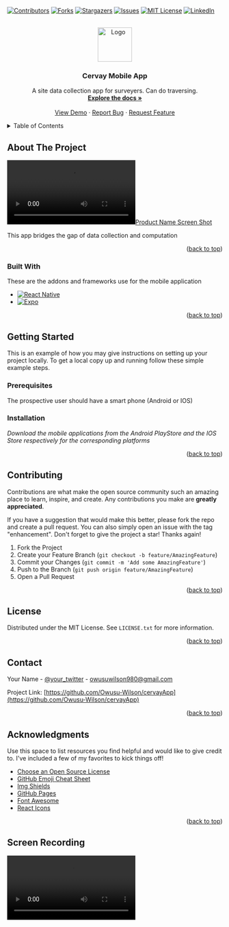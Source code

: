 <!-- Improved compatibility of back to top link: See: https://github.com/Owusu-Wilson/cervayApp/pull/73 -->

<a name="readme-top"></a>

<!--
*** Thanks for checking out the Best-README-Template. If you have a suggestion
*** that would make this better, please fork the repo and create a pull request
*** or simply open an issue with the tag "enhancement".
*** Don't forget to give the project a star!
*** Thanks again! Now go create something AMAZING! :D
-->

<!-- PROJECT SHIELDS -->
<!--
*** I'm using markdown "reference style" links for readability.
*** Reference links are enclosed in brackets [ ] instead of parentheses ( ).
*** See the bottom of this document for the declaration of the reference variables
*** for contributors-url, forks-url, etc. This is an optional, concise syntax you may use.
*** https://www.markdownguide.org/basic-syntax/#reference-style-links
-->

[![Contributors][contributors-shield]][contributors-url]
[![Forks][forks-shield]][forks-url]
[![Stargazers][stars-shield]][stars-url]
[![Issues][issues-shield]][issues-url]
[![MIT License][license-shield]][license-url]
[![LinkedIn][linkedin-shield]][linkedin-url]

<!-- PROJECT LOGO -->
<br />
<div align="center">
  <a href="https://github.com/Owusu-Wilson/cervayApp">
    <img src="images/logo.png" alt="Logo" width="80" height="80">
  </a>

  <h3 align="center">Cervay Mobile App</h3>

  <p align="center">
    A site data collection app for surveyers. Can do traversing.
    <br />
    <a href="https://github.com/Owusu-Wilson/cervayApp"><strong>Explore the docs »</strong></a>
    <br />
    <br />
    <a href="https://github.com/Owusu-Wilson/cervayApp">View Demo</a>
    ·
    <a href="https://github.com/Owusu-Wilson/cervayApp/issues">Report Bug</a>
    ·
    <a href="https://github.com/Owusu-Wilson/cervayApp/issues">Request Feature</a>
  </p>
</div>

<!-- TABLE OF CONTENTS -->
<details>
  <summary>Table of Contents</summary>
  <ol>
    <li>
      <a href="#about-the-project">About The Project</a>
      <ul>
        <li><a href="#built-with">Built With</a></li>
      </ul>
    </li>
    <li>
      <a href="#getting-started">Getting Started</a>
      <ul>
        <li><a href="#prerequisites">Prerequisites</a></li>
        <li><a href="#installation">Installation</a></li>
      </ul>
    </li>
    <li><a href="#usage">Usage</a></li>
    <li><a href="#roadmap">Roadmap</a></li>
    <li><a href="#contributing">Contributing</a></li>
    <li><a href="#license">License</a></li>
    <li><a href="#contact">Contact</a></li>
    <li><a href="#acknowledgments">Acknowledgments</a></li>
  </ol>
</details>

<!-- ABOUT THE PROJECT -->

## About The Project

[![Product Name Screen Shot][product-screenshot]](https://example.com)

This app bridges the gap of data collection and computation

<p align="right">(<a href="#readme-top">back to top</a>)</p>

### Built With

These are the addons and frameworks use for the mobile application

- [![React Native][react.js]][react-native]
- [![Expo][expo]][expo]

<p align="right">(<a href="#readme-top">back to top</a>)</p>

<!-- GETTING STARTED -->

## Getting Started

This is an example of how you may give instructions on setting up your project locally.
To get a local copy up and running follow these simple example steps.

### Prerequisites

The prospective user should have a smart phone (Android or IOS)

### Installation

_Download the mobile applications from the Android PlayStore and the IOS Store respectively for the corresponding platforms_

<p align="right">(<a href="#readme-top">back to top</a>)</p>

<!-- USAGE EXAMPLES -->

## Contributing

Contributions are what make the open source community such an amazing place to learn, inspire, and create. Any contributions you make are **greatly appreciated**.

If you have a suggestion that would make this better, please fork the repo and create a pull request. You can also simply open an issue with the tag "enhancement".
Don't forget to give the project a star! Thanks again!

1. Fork the Project
2. Create your Feature Branch (`git checkout -b feature/AmazingFeature`)
3. Commit your Changes (`git commit -m 'Add some AmazingFeature'`)
4. Push to the Branch (`git push origin feature/AmazingFeature`)
5. Open a Pull Request

<p align="right">(<a href="#readme-top">back to top</a>)</p>

<!-- LICENSE -->

## License

Distributed under the MIT License. See `LICENSE.txt` for more information.

<p align="right">(<a href="#readme-top">back to top</a>)</p>

<!-- CONTACT -->

## Contact

Your Name - [@your_twitter](https://twitter.com/your_username) - owusuwilson980@gmail.com

Project Link: [https://github.com/Owusu-Wilson/cervayApp](https://github.com/Owusu-Wilson/cervayApp)

<p align="right">(<a href="#readme-top">back to top</a>)</p>

<!-- ACKNOWLEDGMENTS -->

## Acknowledgments

Use this space to list resources you find helpful and would like to give credit to. I've included a few of my favorites to kick things off!

- [Choose an Open Source License](https://choosealicense.com)
- [GitHub Emoji Cheat Sheet](https://www.webpagefx.com/tools/emoji-cheat-sheet)
- [Img Shields](https://shields.io)
- [GitHub Pages](https://pages.github.com)
- [Font Awesome](https://fontawesome.com)
- [React Icons](https://react-icons.github.io/react-icons/search)

<p align="right">(<a href="#readme-top">back to top</a>)</p>

<!-- MARKDOWN LINKS & IMAGES -->
<!-- https://www.markdownguide.org/basic-syntax/#reference-style-links -->

[contributors-shield]: https://img.shields.io/github/contributors/Owusu-Wilson/cervayApp.svg?style=for-the-badge
[contributors-url]: https://github.com/Owusu-Wilson/cervayApp/graphs/contributors
[forks-shield]: https://img.shields.io/github/forks/Owusu-Wilson/cervayApp.svg?style=for-the-badge
[forks-url]: https://github.com/Owusu-Wilson/cervayApp/network/members
[stars-shield]: https://img.shields.io/github/stars/Owusu-Wilson/cervayApp.svg?style=for-the-badge
[stars-url]: https://github.com/Owusu-Wilson/cervayApp/stargazers
[issues-shield]: https://img.shields.io/github/issues/Owusu-Wilson/cervayApp.svg?style=for-the-badge
[issues-url]: https://github.com/Owusu-Wilson/cervayApp/issues
[license-shield]: https://img.shields.io/github/license/Owusu-Wilson/cervayApp.svg?style=for-the-badge
[license-url]: https://github.com/Owusu-Wilson/cervayApp/blob/master/LICENSE.txt
[linkedin-shield]: https://img.shields.io/badge/-LinkedIn-black.svg?style=for-the-badge&logo=linkedin&colorB=555
[linkedin-url]: https://linkedin.com/in/wilson-komla
[product-screenshot]: videos/app_vid.mp4
[react.js]: https://img.shields.io/badge/React-20232A?style=for-the-badge&logo=react&logoColor=61DAFB
[react-native]: https://reactnative.dev/
[react-navigation]: https://reactnavigation.org/
[expo]: https://expo.com

## Screen Recording

<video src='videos/'>
